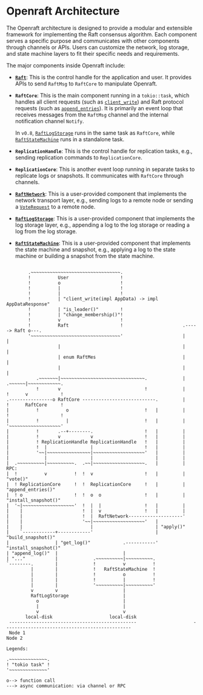 # Openraft Architecture

The Openraft architecture is designed to provide a modular and extensible
framework for implementing the Raft consensus algorithm. Each component serves a
specific purpose and communicates with other components through channels or
APIs. Users can customize the network, log storage, and state machine layers to
fit their specific needs and requirements.

The major components inside Openraft include:

- **[`Raft`]**: This is the control handle for the application and user. It
  provides APIs to send `RaftMsg` to `RaftCore` to manipulate Openraft.

-   **`RaftCore`**: This is the main component running in a `tokio::task`,
    which handles all client requests (such as [`client_write`]) and Raft
    protocol requests (such as [`append_entries`]). It is primarily an event
    loop that receives messages from the `RaftMsg` channel and the internal
    notification channel `Notify`.

    In `v0.8`, [`RaftLogStorage`] runs in the same task as `RaftCore`, while
    [`RaftStateMachine`] runs in a standalone task.

-   **`ReplicationHandle`**: This is the control handle for replication tasks,
    e.g., sending replication commands to `ReplicationCore`.

-   **`ReplicationCore`**: This is another event loop running in separate tasks
    to replicate logs or snapshots. It communicates with `RaftCore` through
    channels.

-   **[`RaftNetwork`]**: This is a user-provided component that implements the
    network transport layer, e.g., sending logs to a remote node or sending a
    [`VoteRequest`] to a remote node.

-   **[`RaftLogStorage`]**: This is a user-provided component that implements the
    log storage layer, e.g., appending a log to the log storage or reading a log
    from the log storage.

-   **[`RaftStateMachine`]**: This is a user-provided component that implements
    the state machine and snapshot, e.g., applying a log to the state machine or
    building a snapshot from the state machine.



[`Raft`]:              `crate::raft::Raft`
[`client_write`]:      `crate::raft::Raft::client_write`
[`RaftLogStorage`]:    `crate::storage::RaftLogStorage`
[`RaftStateMachine`]:  `crate::storage::RaftStateMachine`
[`Adapter`]:           `crate::storage::Adapter`
[`RaftNetwork`]:       `crate::network::RaftNetwork`
[`append_entries`]:    `crate::network::RaftNetwork::append_entries`
[`VoteRequest`]:       `crate::raft::VoteRequest`

[//]: # (private)
[//]: # ([`RaftMsg`]:           `crate::raft::RaftMsg`)
[//]: # ([`RaftCore`]:          `crate::core::RaftCore`)
[//]: # ([`Notify`]:            `crate::core::notify::Notify`)
[//]: # ([`ReplicationHandle`]: `crate::replication::ReplicationHandle`)
[//]: # ([`ReplicationCore`]:   `crate::replication::ReplicationCore`)



```bob

        .~~~~~~~~~~~~~~~~~~~~~~~~~~~~~~~~~.
        !          User                   !
        !          o                      !
        !          |                      !
        !          |                      !
        !          | "client_write(impl AppData) -> impl AppDataResponse"
        !          | "is_leader()"        !
        !          | "change_membership()"!
        !          v                      !
        !          Raft                   !                      .-----> Raft o---.
        '~~~~~~~~~~~~~~~~~~~~~~~~~~~~~~~~~'                      |                |       
                   |                                             |                |       
                   | enum RaftMes                                |                |       
                   |                                             |                |       
           .~~~~~~~|~~~~~~~~~~~~~~~~~~~~~~~~~~~~~~~.             |         .~~~~~~|~~~~~~~~~~~~.
           !       v                               !             |         !      v            !
.----------------o RaftCore ---------------------------.         |         !      RaftCore     !
|          !          o                            !   |         |         !                   !
|          !          |                            !   |         |         '~~~~~~~~~~~~~~~~~~~'
|          !       .--+--------.                   !   |         |                                                  
|          !       v           v                   !   |         |                                                       
|          ! ReplicationHandle ReplicationHandle   !   |         |                                                       
|          !  |                |                   !   |         |    
|          '~~|~~~~~~~~~~~~~~~~|~~~~~~~~~~~~~~~~~~~'   |         |                                                       
|             |                |                       |         |    
|  .~~~~~~~~~~|~~~~~~~~~~.  .~~|~~~~~~~~~~~~~~~~~~~.   |         | RPC:                      
|  !          v          !  !  v                   !   |         |   "vote()"                
|  ! ReplicationCore     !  !  ReplicationCore     !   |         |   "append_entries()"      
|  ! o                   !  !  o  o                !   |         |   "install_snapshot()"    
|  '~|~~~~~~~~~~~~~~~~~~~'  !  |  |                !   |         |    
|    |                      !  |  v                !   |         |    
|    |                      !  |  RaftNetwork--------------------'    
|    |                      '~~|~~~~~~~~~~~~~~~~~~~'   |
|    |                         |                       | "apply()"
|    `------------+------------'                       | "build_snapshot()"
|                 | "get_log()"            .-----------' "install_snapshot()"
| "append_log()"  |                        | 
| "..."           |             .~~~~~~~~~~|~~~~~~~~~~. 
`--------.        |             !          v          ! 
         |        |             !   RaftStateMachine  ! 
         |        |             !          o          ! 
         |        |             !          |          ! 
         |        |             '~~~~~~~~~~|~~~~~~~~~~' 
         v        v                        |            
         RaftLogStorage                    |            
           o                               |            
           |                               |            
           v                               v            
       local-disk                     local-disk        
 -----------------------------------------------                     -----------------------------------------------
 Node 1                                                              Node 2

Legends:

.~~~~~~~~~~~~~~.
! "tokio task" !
'~~~~~~~~~~~~~~'

o--> function call
---> async communication: via channel or RPC
```

